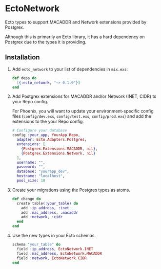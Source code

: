 # EctoNetwork

Ecto types to support MACADDR and Network extensions provided by Postgrex.

Although this is primarily an Ecto library, it has a hard dependency on Postgrex
due to the types it is providing.

## Installation

1. Add `ecto_network` to your list of dependencies in `mix.exs`:

    ```elixir
    def deps do
      [{:ecto_network, "~> 0.1.0"}]
    end
    ```

2. Add Postgrex extensions for MACADDR and/or Network (INET, CIDR) to your Repo
   config.

    For Phoenix, you will want to update your environment-specific config files
    (`config/dev.exs`, `config/test.exs`, `config/prod.exs`) and add the
    extensions to the your Repo config.

    ```elixir
    # Configure your database
    config :your_app, YourApp.Repo,
      adapter: Ecto.Adapters.Postgres,
      extensions: [
        {Postgrex.Extensions.MACADDR, nil},
        {Postgrex.Extensions.Network, nil}
      ],
      username: "",
      password: "",
      database: "yourapp_dev",
      hostname: "localhost",
      pool_size: 10
    ```

3. Create your migrations using the Postgres types as atoms.

    ```elixir
    def change do
      create table(:your_table) do
        add :ip_address, :inet
        add :mac_address, :macaddr
        add :network, :cidr
      end
    end
    ```

4. Use the new types in your Ecto schemas.

    ```elixir
    schema "your_table" do
      field :ip_address, EctoNetwork.INET
      field :mac_address, EctoNetwork.MACADDR
      field :network, EctoNetwork.CIDR
    end
    ```
